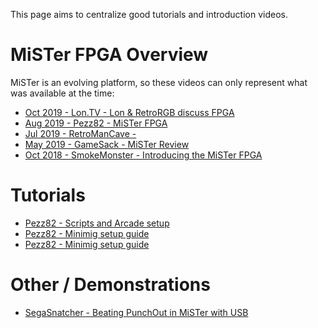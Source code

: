 This page aims to centralize good tutorials and introduction videos.

# MiSTer FPGA Overview
MiSTer is an evolving platform, so these videos can only represent what was available at the time:
* [Oct 2019 - Lon.TV - Lon & RetroRGB discuss FPGA](https://www.youtube.com/watch?v=NJtwaHeGmrk)
* [Aug 2019 - Pezz82 - MiSTer FPGA](https://www.youtube.com/watch?v=wPr045_tKRs)
* [Jul 2019 - RetroManCave - ](https://www.youtube.com/watch?v=e5yPbzD-W-I)
* [May 2019 - GameSack - MiSTer Review](https://www.youtube.com/watch?v=dibLXWdX5-M)
* [Oct 2018 - SmokeMonster - Introducing the MiSTer FPGA](https://www.youtube.com/watch?v=igiVHfBzX8w)

# Tutorials
* [Pezz82 - Scripts and Arcade setup](https://www.youtube.com/watch?v=g3DWxnBsX1o)
* [Pezz82 - Minimig setup guide](https://www.youtube.com/watch?v=_1bZfnlKsEc)
* [Pezz82 - Minimig setup guide](https://www.youtube.com/watch?v=_1bZfnlKsEc)

# Other / Demonstrations
* [SegaSnatcher - Beating PunchOut in MiSTer with USB](https://www.youtube.com/watch?v=1sWzK7ivYcA)

